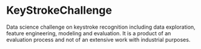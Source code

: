 # KeyStrokeChallenge
Data science challenge on keystroke recognition including data exploration, feature engineering, modeling and evaluation. It is a product of an evaluation process and not of an extensive work with industrial purposes.

